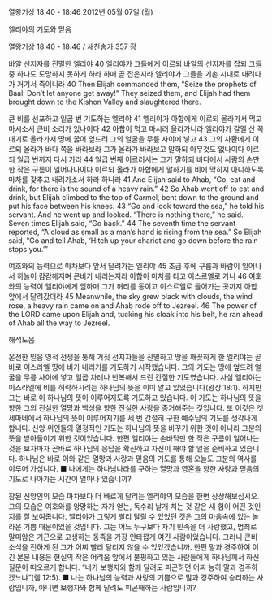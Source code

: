 열왕기상 18:40 - 18:46 
2012년 05월 07일 (월)

엘리야의 기도와 믿음



열왕기상 18:40 - 18:46 / 새찬송가 357 장


바알 선지자를 진멸한 엘리야
40 엘리야가 그들에게 이르되 바알의 선지자를 잡되 그들 중 하나도 도망하지 못하게 하라 하매 곧 잡은지라 엘리야가 그들을 기손 시내로 내려다가 거기서 죽이니라
40 Then Elijah commanded them, “Seize the prophets of Baal. Don’t let anyone get away!” They seized them, and Elijah had them brought down to the Kishon Valley and slaughtered there.

큰 비를 선포하고 일곱 번 기도하는 엘리야
41 엘리야가 아합에게 이르되 올라가서 먹고 마시소서 큰비 소리가 있나이다 42 아합이 먹고 마시러 올라가니라 엘리야가 갈멜 산 꼭대기로 올라가서 땅에 꿇어 엎드려 그의 얼굴을 무릎 사이에 넣고 43 그의 사환에게 이르되 올라가 바다 쪽을 바라보라 그가 올라가 바라보고 말하되 아무것도 없나이다 이르되 일곱 번까지 다시 가라 44 일곱 번째 이르러서는 그가 말하되 바다에서 사람의 손만 한 작은 구름이 일어나나이다 이르되 올라가 아합에게 말하기를 비에 막히지 아니하도록 마차를 갖추고 내려가소서 하라 하니라
41 And Elijah said to Ahab, “Go, eat and drink, for there is the sound of a heavy rain.” 42 So Ahab went off to eat and drink, but Elijah climbed to the top of Carmel, bent down to the ground and put his face between his knees. 43 “Go and look toward the sea,” he told his servant. And he went up and looked. “There is nothing there,” he said. Seven times Elijah said, “Go back.” 44 The seventh time the servant reported, “A cloud as small as a man’s hand is rising from the sea.” So Elijah said, “Go and tell Ahab, ‘Hitch up your chariot and go down before the rain stops you.’”

여호와의 능력으로 마차보다 앞서 달려가는 엘리야
45 조금 후에 구름과 바람이 일어나서 하늘이 캄캄해지며 큰비가 내리는지라 아합이 마차를 타고 이스르엘로 가니 46 여호와의 능력이 엘리야에게 임하매 그가 허리를 동이고 이스르엘로 들어가는 곳까지 아합 앞에서 달려갔더라
45 Meanwhile, the sky grew black with clouds, the wind rose, a heavy rain came on and Ahab rode off to Jezreel. 46 The power of the LORD came upon Elijah and, tucking his cloak into his belt, he ran ahead of Ahab all the way to Jezreel.

해석도움





온전한 믿음
영적 전쟁을 통해 거짓 선지자들을 진멸하고 땅을 깨끗하게 한 엘리야는 곧바로 이스라엘 땅에 비가 내리기를 기도하기 시작했습니다. 그의 기도는 땅에 엎드려 얼굴을 무릎 사이에 넣고 일곱 차례나 반복해서 드린 간절한 기도였습니다. 사실 엘리야는 이스라엘에 비를 허락하시려는 하나님의 뜻을 이미 알고 있었습니다(왕상 18:1). 하지만 그는 바로 이 하나님의 뜻이 이루어지도록 기도하고 있습니다. 이 기도는 하나님의 뜻을 향한 그의 진실한 열망과 백성을 향한 진실한 사랑을 증거해주는 것입니다. 또 이것은 겟세마네에서 하나님의 뜻이 이루어지기를 세 번 간절히 구한 예수님의 기도를 생각나게 합니다. 신앙 위인들의 열정적인 기도는 하나님의 뜻을 바꾸기 위한 것이 아니라 그분의 뜻을 받아들이기 위한 것이었습니다. 한편 엘리야는 손바닥만 한 작은 구름이 일어나는 것을 보자마자 곧바로 하나님의 응답을 확신하고 자신이 해야 할 일을 준비하고 있습니다. 하나님은 바로 이와 같은 열망과 사랑과 믿음의 기도를 통해 오늘도 그분의 역사를 이루어 가십니다.
■ 나에게는 하나님나라를 구하는 열망과 영혼을 향한 사랑과 믿음의 기도로 나아가는 시간이 얼마나 있습니까?

참된 신앙인의 모습
마차보다 더 빠르게 달리는 엘리야의 모습을 한번 상상해보십시오. 그의 모습은 여호와를 앙망하는 자가 얻는, 독수리 날개 치는 것 같은 새 힘이 어떤 것인지를 잘 보여줍니다. 엘리야가 그렇게 빨리 달릴 수 있었던 것은 그의 마음속에 있는 놀라운 기쁨 때문이었을 것입니다. 그는 어느 누구보다 자기 민족을 더 사랑했고, 범죄로 말미암은 기근으로 고생하는 동족을 가장 안타깝게 여긴 사람이었습니다. 그러니 큰비 소식을 전하게 된 그가 어찌 빨리 달리지 않을 수 있었겠습니까. 한편 말과 경주하여 이긴 본문 내용은 현실의 작은 어려움 앞에서 불평하고 있는 사람들에게 하나님께서 하신 질문이 떠오르게 합니다. “네가 보행자와 함께 달려도 피곤하면 어찌 능히 말과 경주하겠느냐”(렘 12:5).
■ 나는 하나님의 능력과 사랑의 기쁨으로 말과 경주하여 승리하는 사람입니까, 아니면 보행자와 함께 달려도 피곤해하는 사람입니까?